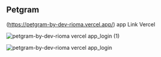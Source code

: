 ## Petgram

(https://petgram-by-dev-rioma.vercel.app/) app Link Vercel

![petgram-by-dev-rioma vercel app_login (1)](https://user-images.githubusercontent.com/92890830/212374688-973065c6-21ea-492c-81ba-aa25ba5b67e0.png)

![petgram-by-dev-rioma vercel app_login](https://user-images.githubusercontent.com/92890830/212374704-88d6b59a-c5bb-420e-9c26-2015ca77eb54.png)
